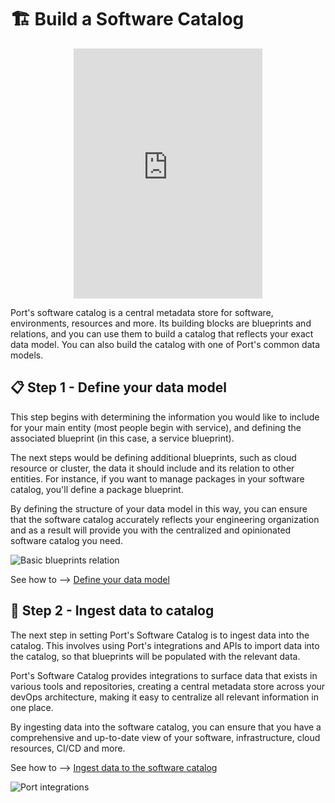
# 🏗️ Build a Software Catalog

<center>

<iframe width="60%" height="400" src="https://www.youtube.com/embed/-ir4YG-XMPU" title="YouTube video player" frameborder="0" allow="accelerometer; autoplay; clipboard-write; encrypted-media; gyroscope; picture-in-picture; web-share" allowfullscreen allow="fullscreen;"></iframe>

</center>

Port's software catalog is a central metadata store for software, environments, resources and more. Its building blocks are blueprints and relations, and you can use them to build a catalog that reflects your exact data model. You can also build the catalog with one of Port's common data models.

## 📋 Step 1 - Define your data model

This step begins with determining the information you would like to include for your main entity (most people begin with service), and defining the associated blueprint (in this case, a service blueprint).

The next steps would be defining additional blueprints, such as cloud resource or cluster, the data it should include and its relation to other entities.
For instance, if you want to manage packages in your software catalog, you'll define a package blueprint.

By defining the structure of your data model in this way, you can ensure that the software catalog accurately reflects your engineering organization and as a result will provide you with the centralized and opinionated software catalog you need.

![Basic blueprints relation](../../static/img/software-catalog/blueprint/exampleBlueprintsAndRelationsLayout.png)

See how to --> [Define your data model](./define-your-data-model/define-your-data-model.md)

## 🔄 Step 2 - Ingest data to catalog

The next step in setting Port's Software Catalog is to ingest data into the catalog. This involves using Port's integrations and APIs to import data into the catalog, so that blueprints will be populated with the relevant data.

Port's Software Catalog provides integrations to surface data that exists in various tools and repositories, creating a central metadata store across your devOps architecture, making it easy to centralize all relevant information in one place.

By ingesting data into the software catalog, you can ensure that you have a comprehensive and up-to-date view of your software, infrastructure, cloud resources, CI/CD and more.

See how to --> [Ingest data to the software catalog](./sync-data-to-catalog/sync-data-to-catalog.md)

![Port integrations](../../static/img/software-catalog/integrations.png)

